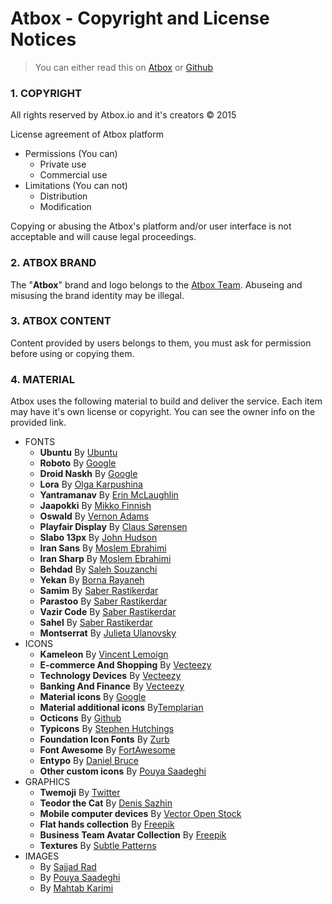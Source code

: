 Atbox - Copyright and License Notices
======================

>You can either read this on [Atbox](https://atbox.io/pages/license-notices) or [Github](https://github.com/Atbox/legal/tree/master/license)

### 1. COPYRIGHT ###

All rights reserved by Atbox.io and it's creators © 2015

License agreement of Atbox platform

* Permissions (You can)
  * Private use
  * Commercial use
* Limitations (You can not)
  * Distribution
  * Modification

Copying or abusing the Atbox's platform and/or user interface is not acceptable and will cause legal proceedings.

### 2. ATBOX BRAND ###

The "**Atbox**" brand and logo belongs to the [Atbox Team](https://atbox.io/pages/team). Abuseing and misusing the brand identity may be illegal.

### 3. ATBOX CONTENT ###

Content provided by users belongs to them, you must ask for permission before using or copying them.

### 4. MATERIAL ###

Atbox uses the following material to build and deliver the service. Each item may have it's own license or copyright. You can see the owner info on the provided link.

* FONTS
  * **Ubuntu** By [Ubuntu](http://font.ubuntu.com)
  * **Roboto** By [Google](http://google.com/fonts/specimen/Roboto)
  * **Droid Naskh** By [Google](http://google.com/fonts/earlyaccess)
  * **Lora** By [Olga Karpushina](http://cyreal.org/2012/07/lora)
  * **Yantramanav** By [Erin McLaughlin](http://github.com/erinmclaughlin/Yantramanav)
  * **Jaapokki** By [Mikko Finnish](http://mikkonuuttila.com/jaapokki)
  * **Oswald** By [Vernon Adams](http://github.com/vernnobile/OswaldFont)
  * **Playfair Display** By [Claus Sørensen](http://fonts.google.com/specimen/Playfair+Display)
  * **Slabo 13px** By [John Hudson](http://github.com/TiroTypeworks/Slabo)
  * **Iran Sans** By [Moslem Ebrahimi](http://fontiran.com)
  * **Iran Sharp** By [Moslem Ebrahimi](http://fontiran.com)
  * **Behdad** By [Saleh Souzanchi](http://github.com/font-store/font-behdad)
  * **Yekan** By [Borna Rayaneh](http://bornaray.com)
  * **Samim** By [Saber Rastikerdar](http://github.com/rastikerdar)
  * **Parastoo** By [Saber Rastikerdar](http://github.com/rastikerdar)
  * **Vazir Code** By [Saber Rastikerdar](http://github.com/rastikerdar)
  * **Sahel** By [Saber Rastikerdar](http://github.com/rastikerdar)
  * **Montserrat** By [Julieta Ulanovsky](https://fonts.google.com/specimen/Montserrat)
* ICONS
  * **Kameleon** By [Vincent Lemoign](http://webalys.com)
  * **E-commerce And Shopping** By [Vecteezy](http://vecteezy.com)
  * **Technology Devices** By [Vecteezy](http://vecteezy.com)
  * **Banking And Finance** By [Vecteezy](http://vecteezy.com)
  * **Material icons** By [Google](http://design.google.com/icons)
  * **Material additional icons** By[Templarian](http://github.com/Templarian/MaterialDesign)
  * **Octicons** By [Github](http://github.com/github/octicons)
  * **Typicons** By [Stephen Hutchings](http://github.com/stephenhutchings/typicons.font)
  * **Foundation Icon Fonts** By [Zurb](http://github.com/zurb/foundation-icons)
  * **Font Awesome** By [FortAwesome](http://github.com/FortAwesome/Font-Awesome)
  * **Entypo** By [Daniel Bruce](http://github.com/danielbruce/entypo)
  * **Other custom icons** By [Pouya Saadeghi](http://github.com/saadeghi)
* GRAPHICS
  * **Twemoji** By [Twitter](http://github.com/twitter/twemoji)
  * **Teodor the Cat** By [Denis Sazhin](http://dribbble.com/iconka)
  * **Mobile computer devices** By [Vector Open Stock](http://vectoropenstock.com)
  * **Flat hands collection** By [Freepik](http://freepik.com)
  * **Business Team Avatar Collection** By [Freepik](http://freepik.com)
  * **Textures** By [Subtle Patterns](https://www.toptal.com/designers/subtlepatterns/)
* IMAGES
  * By [Sajjad Rad](https://atbox.io/sajjad)
  * By [Pouya Saadeghi](https://atbox.io/pouya)
  * By [Mahtab Karimi](https://atbox.io/9610803192327)





